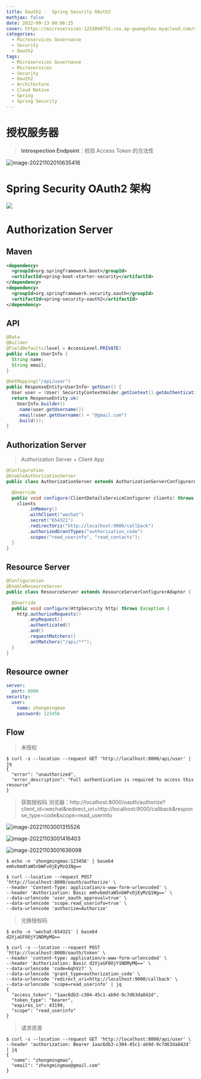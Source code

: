 ```yaml
---
title: Oauth2 -  Spring Security OAuth2
mathjax: false
date: 2022-09-13 00:06:25
cover: https://microservices-1253868755.cos.ap-guangzhou.myqcloud.com/oauth2.png
categories:
  - Microservices Governance
  - Security
  - Oauth2
tags:
  - Microservices Governance
  - Microservices
  - Security
  - Oauth2
  - Architecture
  - Cloud Native
  - Spring
  - Spring Security
---
```


# 授权服务器

> **Introspection Endpoint**：校验 Access Token 的合法性

![image-20221102010635416](https://microservices-1253868755.cos.ap-guangzhou.myqcloud.com/oauth2/image-20221102010635416.png)

<!-- more -->

# Spring Security OAuth2 架构

![](http://terasolunaorg.github.io/guideline/5.3.0.RELEASE/en/_images/OAuth_OAuth2Architecture.png)

# Authorization Server

## Maven

```xml
<dependency>
  <groupId>org.springframework.boot</groupId>
  <artifactId>spring-boot-starter-security</artifactId>
</dependency>
<dependency>
  <groupId>org.springframework.security.oauth</groupId>
  <artifactId>spring-security-oauth2</artifactId>
</dependency>
```

## API

```java
@Data
@Builder
@FieldDefaults(level = AccessLevel.PRIVATE)
public class UserInfo {
  String name;
  String email;
}
```

```java
@GetMapping("/api/user")
public ResponseEntity<UserInfo> getUser() {
  User user = (User) SecurityContextHolder.getContext().getAuthentication().getPrincipal();
  return ResponseEntity.ok(
    UserInfo.builder()
    .name(user.getUsername())
    .email(user.getUsername() + "@gmail.com")
    .build());
}
```

## Authorization Server

> Authorization Server + Client App

```java
@Configuration
@EnableAuthorizationServer
public class AuthorizationServer extends AuthorizationServerConfigurerAdapter {

  @Override
  public void configure(ClientDetailsServiceConfigurer clients) throws Exception {
    clients
        .inMemory()
        .withClient("wechat")
        .secret("654321")
        .redirectUris("http://localhost:9000/callback")
        .authorizedGrantTypes("authorization_code")
        .scopes("read_userinfo", "read_contacts");
  }
}
```

## Resource Server

```java
@Configuration
@EnableResourceServer
public class ResourceServer extends ResourceServerConfigurerAdapter {

  @Override
  public void configure(HttpSecurity http) throws Exception {
    http.authorizeRequests()
        .anyRequest()
        .authenticated()
        .and()
        .requestMatchers()
        .antMatchers("/api/**");
  }
}
```

## Resource owner

```yaml
server:
  port: 8000
security:
  user:
    name: zhongmingmao
    password: 123456
```

## Flow

> 未授权

```shell
$ curl -s --location --request GET 'http://localhost:8000/api/user' | jq
{
  "error": "unauthorized",
  "error_description": "Full authentication is required to access this resource"
}
```

> 获取授权码
> 浏览器：http://localhost:8000/oauth/authorize?client_id=wechat&redirect_uri=http://localhost:9000/callback&response_type=code&scope=read_userinfo

![image-20221103001315526](https://microservices-1253868755.cos.ap-guangzhou.myqcloud.com/oauth2/image-20221103001315526.png)

![image-20221103001416403](https://microservices-1253868755.cos.ap-guangzhou.myqcloud.com/oauth2/image-20221103001416403.png)

![image-20221103001636098](https://microservices-1253868755.cos.ap-guangzhou.myqcloud.com/oauth2/image-20221103001636098.png)

```shell
$ echo -n 'zhongmingmao:123456' | base64
emhvbmdtaW5nbWFvOjEyMzQ1Ng==
```

```shell
$ curl --location --request POST 'http://localhost:8000/oauth/authorize' \
--header 'Content-Type: application/x-www-form-urlencoded' \
--header 'Authorization: Basic emhvbmdtaW5nbWFvOjEyMzQ1Ng==' \
--data-urlencode 'user_oauth_approval=true' \
--data-urlencode 'scope.read_userinfo=true' \
--data-urlencode 'authorize=Authorize'
```

> 兑换授权码

```shell
$ echo -n 'wechat:654321' | base64
d2VjaGF0OjY1NDMyMQ==
```

```shell
$ curl -s --location --request POST 'http://localhost:8000/oauth/token' \
--header 'content-type: application/x-www-form-urlencoded' \
--header 'Authorization: Basic d2VjaGF0OjY1NDMyMQ==' \
--data-urlencode 'code=6qhVz7' \
--data-urlencode 'grant_type=authorization_code' \
--data-urlencode 'redirect_uri=http://localhost:9000/callback' \
--data-urlencode 'scope=read_userinfo' | jq
{
  "access_token": "1aac6db3-c304-45c1-ab9d-9c7d63da842d",
  "token_type": "bearer",
  "expires_in": 43199,
  "scope": "read_userinfo"
}
```

> 请求资源

```shell
$ curl -s --location --request GET 'http://localhost:8000/api/user' \
--header 'authorization: Bearer 1aac6db3-c304-45c1-ab9d-9c7d63da842d' | jq
{
  "name": "zhongmingmao",
  "email": "zhongmingmao@gmail.com"
}
```


